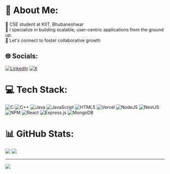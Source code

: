 # 💫 About Me:
🔭 CSE student at KIIT, Bhubaneshwar<br>🌱 I specialize in building scalable, user-centric applications from the ground up. <br>🤝 Let's connect to foster collaborative growth


## 🌐 Socials:
[![LinkedIn](https://img.shields.io/badge/LinkedIn-%230077B5.svg?logo=linkedin&logoColor=white)](https://linkedin.com/in/aryamanmohindru/) [![X](https://img.shields.io/badge/X-black.svg?logo=X&logoColor=white)](https://x.com/AryamanMohindru) 

# 💻 Tech Stack:
![C](https://img.shields.io/badge/c-%2300599C.svg?style=for-the-badge&logo=c&logoColor=white) ![C++](https://img.shields.io/badge/c++-%2300599C.svg?style=for-the-badge&logo=c%2B%2B&logoColor=white) ![Java](https://img.shields.io/badge/java-%23ED8B00.svg?style=for-the-badge&logo=openjdk&logoColor=white) ![JavaScript](https://img.shields.io/badge/javascript-%23323330.svg?style=for-the-badge&logo=javascript&logoColor=%23F7DF1E) ![HTML5](https://img.shields.io/badge/html5-%23E34F26.svg?style=for-the-badge&logo=html5&logoColor=white) ![Vercel](https://img.shields.io/badge/vercel-%23000000.svg?style=for-the-badge&logo=vercel&logoColor=white) ![NodeJS](https://img.shields.io/badge/node.js-6DA55F?style=for-the-badge&logo=node.js&logoColor=white) ![NestJS](https://img.shields.io/badge/nestjs-%23E0234E.svg?style=for-the-badge&logo=nestjs&logoColor=white) ![NPM](https://img.shields.io/badge/NPM-%23CB3837.svg?style=for-the-badge&logo=npm&logoColor=white) ![React](https://img.shields.io/badge/react-%2320232a.svg?style=for-the-badge&logo=react&logoColor=%2361DAFB) ![Express.js](https://img.shields.io/badge/express.js-%23404d59.svg?style=for-the-badge&logo=express&logoColor=%2361DAFB) ![MongoDB](https://img.shields.io/badge/MongoDB-%234ea94b.svg?style=for-the-badge&logo=mongodb&logoColor=white)
# 📊 GitHub Stats:
![](https://github-readme-stats.vercel.app/api/top-langs/?username=aa-ray-man&theme=dark&hide_border=true&include_all_commits=false&count_private=false&layout=compact)
![](https://github-readme-stats.vercel.app/api?username=aa-ray-man&theme=dark&hide_border=true&include_all_commits=false&count_private=false)<br/>

---
[![](https://visitcount.itsvg.in/api?id=aa-ray-man&icon=0&color=0)](https://visitcount.itsvg.in)

<!-- Proudly created with GPRM ( https://gprm.itsvg.in ) -->
